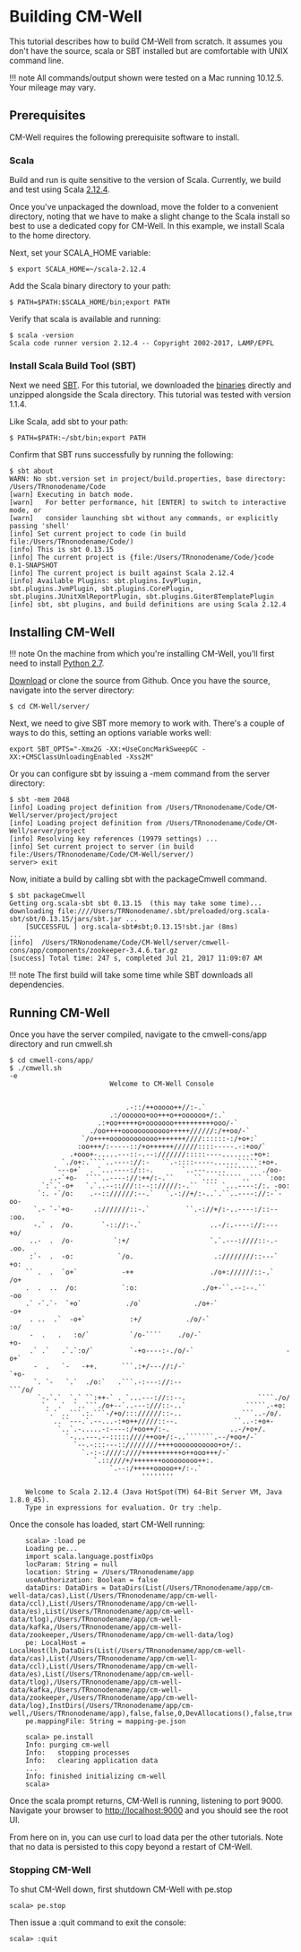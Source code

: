 # Building CM-Well

This tutorial describes how to build CM-Well from scratch. It assumes you don't have the source, scala or SBT installed but are comfortable with UNIX command line.

!!! note
	All commands/output shown were tested on a Mac running 10.12.5. Your mileage may vary.

## Prerequisites

CM-Well requires the following prerequisite software to install.

### Scala

Build and run is quite sensitive to the version of Scala. Currently, we build and test using Scala [2.12.4](https://www.scala-lang.org/download/2.12.4.html).

Once you've unpackaged the download, move the folder to a convenient directory, noting that we have to make a slight change to the Scala install so best to use a dedicated copy for CM-Well. In this example, we install Scala to the home directory.

Next, set your SCALA_HOME variable:

```
$ export SCALA_HOME=~/scala-2.12.4
```

Add the Scala binary directory to your path:

```
$ PATH=$PATH:$SCALA_HOME/bin;export PATH
```

Verify that scala is available and running:

```
$ scala -version
Scala code runner version 2.12.4 -- Copyright 2002-2017, LAMP/EPFL
```

### Install Scala Build Tool (SBT)

Next we need [SBT](http://www.scala-sbt.org). For this tutorial, we downloaded the [binaries](https://github.com/sbt/sbt/releases/download/v1.1.4/sbt-1.1.4.zip) directly and unzipped alongside the Scala directory. This tutorial was tested with version 1.1.4.

Like Scala, add sbt to your path:

```
$ PATH=$PATH:~/sbt/bin;export PATH
```

Confirm that SBT runs successfully by running the following:

```
$ sbt about
WARN: No sbt.version set in project/build.properties, base directory: /Users/TRnonodename/Code
[warn] Executing in batch mode.
[warn]   For better performance, hit [ENTER] to switch to interactive mode, or
[warn]   consider launching sbt without any commands, or explicitly passing 'shell'
[info] Set current project to code (in build file:/Users/TRnonodename/Code/)
[info] This is sbt 0.13.15
[info] The current project is {file:/Users/TRnonodename/Code/}code 0.1-SNAPSHOT
[info] The current project is built against Scala 2.12.4
[info] Available Plugins: sbt.plugins.IvyPlugin, sbt.plugins.JvmPlugin, sbt.plugins.CorePlugin, sbt.plugins.JUnitXmlReportPlugin, sbt.plugins.Giter8TemplatePlugin
[info] sbt, sbt plugins, and build definitions are using Scala 2.12.4
```
## Installing CM-Well

!!! note
	On the machine from which you're installing CM-Well, you'll first need to install [Python 2.7](https://www.python.org/download/releases/2.7).

[Download](https://github.com/CM-Well/CM-Well/archive/master.zip) or clone the source from Github. Once you have the source, navigate into the server directory:

```
$ cd CM-Well/server/
```

Next, we need to give SBT more memory to work with. There's a couple of ways to do this, setting an options variable works well:

```
export SBT_OPTS="-Xmx2G -XX:+UseConcMarkSweepGC -XX:+CMSClassUnloadingEnabled -Xss2M"
```

Or you can configure sbt by issuing a -mem command from the server directory:

```
$ sbt -mem 2048
[info] Loading project definition from /Users/TRnonodename/Code/CM-Well/server/project/project
[info] Loading project definition from /Users/TRnonodename/Code/CM-Well/server/project
[info] Resolving key references (19979 settings) ...
[info] Set current project to server (in build file:/Users/TRnonodename/Code/CM-Well/server/)
server> exit
```

Now, initiate a build by calling sbt with the packageCmwell command.

```
$ sbt packageCmwell
Getting org.scala-sbt sbt 0.13.15  (this may take some time)...
downloading file:////Users/TRNonodename/.sbt/preloaded/org.scala-sbt/sbt/0.13.15/jars/sbt.jar ...
	[SUCCESSFUL ] org.scala-sbt#sbt;0.13.15!sbt.jar (8ms)
...
[info] 	/Users/TRNonodename/Code/CM-Well/server/cmwell-cons/app/components/zookeeper-3.4.6.tar.gz
[success] Total time: 247 s, completed Jul 21, 2017 11:09:07 AM
```

!!! note
	The first build will take some time while SBT downloads all dependencies.

## Running CM-Well

Once you have the server compiled, navigate to the cmwell-cons/app directory and run cmwell.sh

```
$ cd cmwell-cons/app/
$ ./cmwell.sh
-e
                         Welcome to CM-Well Console


                             .-::/++ooooo++//:-.`                               
                         .:/oooooo+oo+++o++oooooo+/:.`                          
                      .:+oo+++++o+ooooooo++++++++++ooo/-`                       
                    ./oo++++oooooooooooo+++++//////:/++oo/-`                    
                  `/o++++oooooooooooo+++++++////::::::-:/+o+:`                  
                 :oo+++/:-----::/+o++++++//////::::-----.-:+oo/`                
               .+ooo+-.....---::-.--:///////:::::----.......-+o+:               
             `./o+:.````..----://:-   ``.-::::-----......`````:+o+.             
           `---o+`  . `...----:/::-.       `..---.....```````` ./oo-            
          ..-`+o-  ````..----://:++/:-.``     ``....``````..``` `:oo:           
        `:`.`-o+   `.`..--::///::--:://///:-.``  ``` `...----:/:. -oo:          
       `:. -`/o:    .--:://////:--.`   `.-://+/:-..`.``..----://:-`-oo-         
      `.- `-`+o-     .:///////::-.`         ``.-://+/:-..----:/::-- :oo.        
      -.` .  /o.       `-:://:-.`                 ..-/:.----://:---  +o/        
     ..-  .  /o-          `:+/                    `.`.---:////::-.-  .oo.       
     :`-  .  -o:           `/o.                    .:////////::---`   +o:       
    `` .  .  `o+`           -++                   ./o+://////::-.`    /o+       
    .  .  ..  /o:           `:o:                ./o+-``.--:--.``      -oo       
    .` -`.`-  `+o`           ./o`             ./o+-`                  -o+       
     . ..  .`  -o+`           :+/           ./o/-`                    :o/       
     -  .   .   :o/`          `/o-````    ./o/-`                      +o-       
     .` .`   .`.`:o/`         `-+o----:-./o/-`                       -o+`       
      -  .   `-   -++.      ```.:+/---//:/-`                        `+o-        
      `. `-   `.`  ./o:`   .```.-:---://:--                      ```/o/         
       `-.`.`  `.` ``:++-` . `...---://::--.                  ````./o/          
        `.  .`  `..```./o+--`..---:///::-..`               `````.-+o:           
         `.` ..```.:.```-/+o/::://////::-..               ```..-/o/.            
           ..``---.`.--...-:+o++/////::--.              ``..-:+o+-              
            `..`.-.....-:----:/+oo++/:-.               ..-/+o+/.                
              `-...---.--:::::////++oo+/:-..```````.--/+oo+/-`                  
                `--.-:::---::////////++++ooooooooooo+o+/:.                      
                  `.-:-:////:////++++++++++o++ooo+++/-`                         
                     `.::////+/+++++++ooooooooo++:.                             
                         `.--:/+++++ooooo++/:-.`                                
                                 ''''''''                                      
	
	Welcome to Scala 2.12.4 (Java HotSpot(TM) 64-Bit Server VM, Java 1.8.0_45).
	Type in expressions for evaluation. Or try :help.
```

Once the console has loaded, start CM-Well running:

```
	scala> :load pe
	Loading pe...
	import scala.language.postfixOps
	locParam: String = null
	location: String = /Users/TRnonodename/app
	useAuthorization: Boolean = false
	dataDirs: DataDirs = DataDirs(List(/Users/TRnonodename/app/cm-well-data/cas),List(/Users/TRnonodename/app/cm-well-data/ccl),List(/Users/TRnonodename/app/cm-well-data/es),List(/Users/TRnonodename/app/cm-well-data/tlog),/Users/TRnonodename/app/cm-well-data/kafka,/Users/TRnonodename/app/cm-well-data/zookeeper,/Users/TRnonodename/app/cm-well-data/log)
	pe: LocalHost = LocalHost(lh,DataDirs(List(/Users/TRnonodename/app/cm-well-data/cas),List(/Users/TRnonodename/app/cm-well-data/ccl),List(/Users/TRnonodename/app/cm-well-data/es),List(/Users/TRnonodename/app/cm-well-data/tlog),/Users/TRnonodename/app/cm-well-data/kafka,/Users/TRnonodename/app/cm-well-data/zookeeper,/Users/TRnonodename/app/cm-well-data/log),InstDirs(/Users/TRnonodename/app/cm-well,/Users/TRnonodename/app),false,false,0,DevAllocations(),false,true,true,false,true,false)
	pe.mappingFile: String = mapping-pe.json
	
	scala> pe.install
	Info: purging cm-well
	Info:   stopping processes
	Info:   clearing application data
	...
	Info: finished initializing cm-well
	scala>
```

Once the scala prompt returns, CM-Well is running, listening to port 9000. Navigate your browser to [http://localhost:9000](http://localhost:9000) and you should see the root UI.

From here on in, you can use curl to load data per the other tutorials. Note that no data is persisted to this copy beyond a restart of CM-Well.

### Stopping CM-Well

To shut CM-Well down, first shutdown CM-Well with pe.stop

```
scala> pe.stop
```

Then issue a :quit command to exit the console:

```
scala> :quit
```


